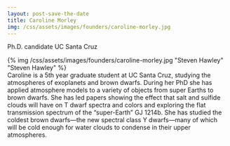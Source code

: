 ```yaml
---
layout: post-save-the-date
title: Caroline Morley
img: /css/assets/images/founders/caroline-morley.jpg
---
```


Ph.D. candidate UC Santa Cruz

<div class="caption-small">{% img /css/assets/images/founders/caroline-morley.jpg "Steven Hawley" "Steven Hawley" %}</div> Caroline is a 5th year graduate student at UC Santa Cruz, studying the atmospheres of exoplanets and brown dwarfs. During her PhD she has applied atmosphere models to a variety of objects from super Earths to brown dwarfs.  She has led papers showing the effect that salt and sulfide clouds will have on T dwarf spectra and colors and exploring the flat transmission spectrum of the “super-Earth” GJ 1214b. She has studied the coldest brown dwarfs—the new spectral class Y dwarfs—many of which will be cold enough for water clouds to condense in their upper atmospheres.

